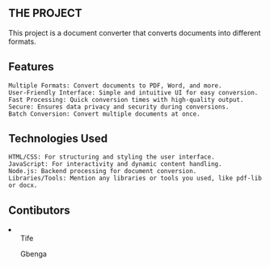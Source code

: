 ## THE PROJECT

This project is a document converter that converts documents into different formats.

## Features

    Multiple Formats: Convert documents to PDF, Word, and more.
    User-Friendly Interface: Simple and intuitive UI for easy conversion.
    Fast Processing: Quick conversion times with high-quality output.
    Secure: Ensures data privacy and security during conversions.
    Batch Conversion: Convert multiple documents at once.

## Technologies Used

    HTML/CSS: For structuring and styling the user interface.
    JavaScript: For interactivity and dynamic content handling.
    Node.js: Backend processing for document conversion.
    Libraries/Tools: Mention any libraries or tools you used, like pdf-lib or docx.

## Contibutors
<li>
<ul>Tife</ul>
<ul>Gbenga</ul>
</li>


